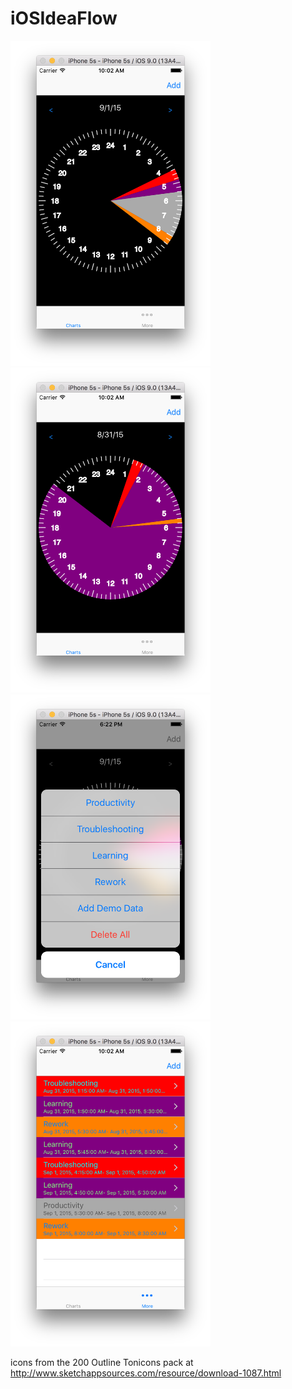 # iOSIdeaFlow

<a href="https://github.com/uShip/iOSIdeaFlow/blob/XCode7-Beta6/screens/chart1.png"><img src="https://github.com/uShip/iOSIdeaFlow/blob/XCode7-Beta6/screens/chart1.png" width=320/></a>
<a href="https://github.com/uShip/iOSIdeaFlow/blob/XCode7-Beta6/screens/chart2.png"><img src="https://github.com/uShip/iOSIdeaFlow/blob/XCode7-Beta6/screens/chart2.png" width=320/></a>
<a href="https://github.com/uShip/iOSIdeaFlow/blob/XCode7-Beta6/screens/menu.png"><img src="https://github.com/uShip/iOSIdeaFlow/blob/XCode7-Beta6/screens/menu.png" width=320/></a>
<a href="https://github.com/uShip/iOSIdeaFlow/blob/XCode7-Beta6/screens/table.png"><img src="https://github.com/uShip/iOSIdeaFlow/blob/XCode7-Beta6/screens/table.png" width=320/></a>


icons from the 200 Outline Tonicons pack at
http://www.sketchappsources.com/resource/download-1087.html